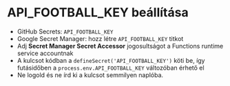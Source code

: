 # API_FOOTBALL_KEY beállítása

- GitHub Secrets: `API_FOOTBALL_KEY`
- Google Secret Manager: hozz létre `API_FOOTBALL_KEY` titkot
- Adj **Secret Manager Secret Accessor** jogosultságot a Functions runtime service accountnak
- A kulcsot kódban a `defineSecret('API_FOOTBALL_KEY')` köti be, így futásidőben a `process.env.API_FOOTBALL_KEY` változóban érhető el
- Ne logold és ne írd ki a kulcsot semmilyen naplóba.
